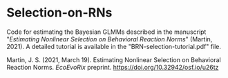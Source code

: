 # Selection-on-RNs
Code for estimating the Bayesian GLMMs described in the manuscript "*Estimating Nonlinear Selection on Behavioral Reaction Norms*" (Martin, 2021). A detailed tutorial is available in the "BRN-selection-tutorial.pdf" file.

Martin, J. S. (2021, March 19). Estimating Nonlinear Selection on Behavioral Reaction Norms. *EcoEvoRix* preprint. https://doi.org/10.32942/osf.io/u26tz
